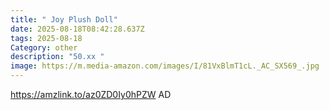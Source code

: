 ```yaml
---
title: " Joy Plush Doll"
date: 2025-08-18T08:42:28.637Z
tags: 2025-08-18
Category: other
description: "50.xx "
image: https://m.media-amazon.com/images/I/81VxBlmT1cL._AC_SX569_.jpg
---
```

https://amzlink.to/az0ZD0Iy0hPZW
AD